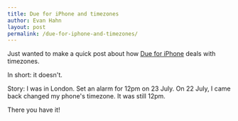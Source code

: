 ```yaml
---
title: Due for iPhone and timezones
author: Evan Hahn
layout: post
permalink: /due-for-iphone-and-timezones/
---
```

Just wanted to make a quick post about how [Due for iPhone](http://itunes.apple.com/us/app/id390017969?mt=8) deals with timezones.

In short: it doesn't.

Story: I was in London. Set an alarm for 12pm on 23 July. On 22 July, I came back changed my phone's timezone. It was still 12pm.

There you have it!
